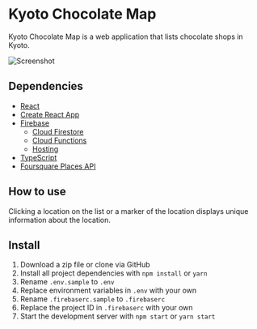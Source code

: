 # Kyoto Chocolate Map

Kyoto Chocolate Map is a web application that lists chocolate shops in Kyoto.

![Screenshot](https://mokajima.github.io/portfolio/images/kyoto-chocolate-map.jpg)

## Dependencies

- [React](https://reactjs.org/)
- [Create React App](https://github.com/facebook/create-react-app)
- [Firebase](https://firebase.google.com/)
  - [Cloud Firestore](https://firebase.google.com/products/firestore)
  - [Cloud Functions](https://firebase.google.com/products/functions)
  - [Hosting](https://firebase.google.com/products/hosting)
- [TypeScript](https://www.typescriptlang.org/)
- [Foursquare Places API](https://developer.foursquare.com/)

## How to use

Clicking a location on the list or a marker of the location displays unique information about the location.

## Install

1. Download a zip file or clone via GitHub
2. Install all project dependencies with `npm install` or `yarn`
3. Rename `.env.sample` to `.env`
4. Replace environment variables in `.env` with your own
5. Rename `.firebaserc.sample` to `.firebaserc`
6. Replace the project ID in `.firebaserc` with your own
7. Start the development server with `npm start` or `yarn start`
